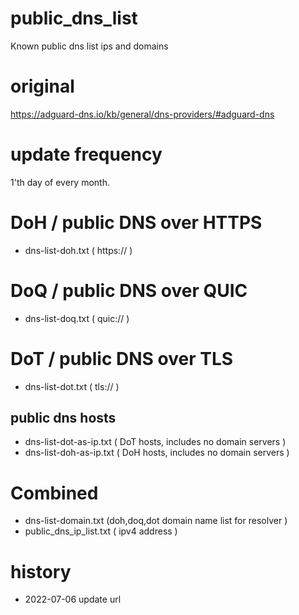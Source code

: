 # public_dns_list

Known public dns list  ips and domains


# original 

https://adguard-dns.io/kb/general/dns-providers/#adguard-dns


# update frequency 

1'th day of every month. 

# DoH / public DNS over HTTPS

- dns-list-doh.txt ( https:// )

# DoQ / public DNS over QUIC

-  dns-list-doq.txt ( quic:// )

# DoT / public DNS over TLS

-  dns-list-dot.txt ( tls:// )

## public dns hosts

- dns-list-dot-as-ip.txt ( DoT hosts, includes no domain servers )
- dns-list-doh-as-ip.txt ( DoH hosts, includes no domain servers )


# Combined

- dns-list-domain.txt (doh,doq,dot domain name list for resolver )
- public_dns_ip_list.txt ( ipv4 address )

# history 

- 2022-07-06 update url
